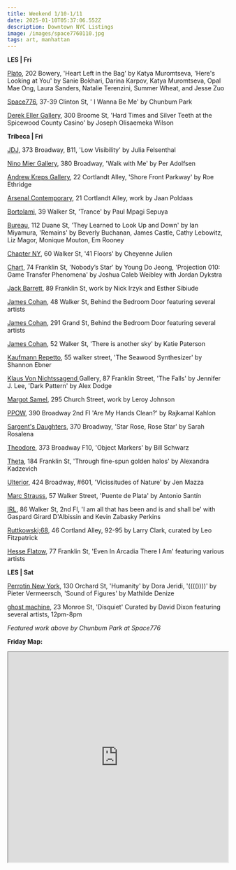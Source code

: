 ```yaml
---
title: Weekend 1/10-1/11
date: 2025-01-10T05:37:06.552Z
description: Downtown NYC Listings
image: /images/space7760110.jpg
tags: art, manhattan
---
```

**L﻿ES | Fri**

[P﻿lato](https://www.platogallery.com/), 202 Bowery, 'Heart Left in the Bag' by Katya Muromtseva, 'Here's Looking at You' by Sanie Bokhari, Darina Karpov, Katya Muromtseva, Opal Mae Ong, Laura Sanders, Natalie Terenzini, Summer Wheat, and Jesse Zuo

[Space776](https://www.space776.com/), 37-39 Clinton St, ' I Wanna Be Me' by Chunbum Park

[Derek Eller Gallery](https://www.derekeller.com/), 300 Broome St, 'Hard Times and Silver Teeth at the Spicewood County Casino' by Joseph Olisaemeka Wilson

**T﻿ribeca | Fri**

[J﻿DJ](https://jdj.world/projects/julia-felsenthal-2/), 373 Broadway, B11, 'Low Visibility' by Julia Felsenthal

[Nino Mier Gallery](https://www.miergallery.com/exhibitions), 380 Broadway, 'Walk with Me' by Per Adolfsen

[Andrew Kreps Gallery](http://www.andrewkreps.com/exhibitions/roe-ethridge8), 22 Cortlandt Alley, 'Shore Front Parkway' by Roe Ethridge

[Arsenal Contemporary](https://www.arsenalcontemporary.com/ny/exhib/detail/jaan-poldaas-jaan-poldaas), 21 Cortlandt Alley, work by Jaan Poldaas

[Bortolami](https://www.bortolamigallery.com/exhibitions/trance), 39 Walker St, 'Trance' by Paul Mpagi Sepuya

[B﻿ureau](https://bureau-inc.com/), 112 Duane St, 'They Learned to Look Up and Down' by Ian Miyamura, 'Remains' by Beverly Buchanan, James Castle, Cathy Lebowitz, Liz Magor, Monique Mouton, Em Rooney

[Chapter NY](https://chapter-ny.com/exhibitions/41-floors/), 60 Walker St, '41 Floors' by Cheyenne Julien

[Chart](https://chart-gallery.com/), 74 Franklin St, 'Nobody’s Star' by Young Do Jeong, 'Projection 010: Game Transfer Phenomena' by Joshua Caleb Weibley with Jordan Dykstra

[Jack Barrett](https://www.jackbarrettgallery.com/exhibitions), 89 Franklin St, work by Nick Irzyk and Esther Sibiude

[James Cohan](https://www.jamescohan.com/exhibitions/3), 48 Walker St, Behind the Bedroom Door featuring several artists

[James Cohan](https://www.jamescohan.com/exhibitions/3), 291 Grand St, Behind the Bedroom Door featuring several artists

[James Cohan](https://www.jamescohan.com/exhibitions/katie-paterson2), 52 Walker St, 'There is another sky' by Katie Paterson

[Kaufmann Repetto](https://kaufmannrepetto.com/), 55 walker street, 'The Seawood Synthesizer' by Shannon Ebner

[Klaus Von Nichtssagend ](https://klausgallery.com/)Gallery, 87 Franklin Street, 'The Falls' by Jennifer J. Lee, 'Dark Pattern' by Alex Dodge

[Margot Samel](https://www.margotsamel.com/exhibition/leroy-johnson/), 295 Church Street, work by Leroy Johnson

[P﻿POW](https://www.ppowgallery.com/exhibitions/rajkamal-kahlon), 390 Broadway 2nd Fl 'Are My Hands Clean?' by Rajkamal Kahlon

[Sargent's Daughters](https://www.sargentsdaughters.com/sarah-rosalena-star-rose-rose-star), 370 Broadway, 'Star Rose, Rose Star' by Sarah Rosalena

[Theodore](https://www.theodoreart.com/future), 373 Broadway F10, 'Object Markers' by Bill Schwarz

[T﻿heta](https://www.theta.nyc/), 184 Franklin St, 'Through fine-spun golden halos' by Alexandra Kadzevich

[Ulterior](https://www.ulteriorgallery.com/jen-mazza_viccissitudes-of-nature), 424 Broadway, #601, 'Vicissitudes of Nature' by Jen Mazza

[Marc Strauss](https://marcstraus.com/exhibitions/157-antonio-santin-puente-de-plata/), 57 Walker Street, 'Puente de Plata' by Antonio Santín

[I﻿RL](https://www.instagram.com/irl.nyc), 86 Walker St, 2nd Fl, 'I am all that has been and is and shall be' with Gaspard Girard D'Albissin and Kevin Zabasky Perkins 

[Ruttkowski;68](https://www.ruttkowski68.com/), 46 Cortland Alley, 92-95 by Larry Clark, curated by Leo Fitzpatrick 

[H﻿esse Flatow](https://hesseflatow.com/exhibitions/130-even-in-arcadia-there-i-am-curated-by-andrew-gardner/overview/), 77 Franklin St, 'Even In Arcadia There I Am' featuring various artists

**L﻿ES | Sat**

[Perrotin New York](https://www.perrotin.com/), 130 Orchard St, 'Humanity' by Dora Jeridi, '(((())))' by Pieter Vermeersch, 'Sound of Figures' by Mathilde Denize

[ghost machine](https://www.ghostmachine.nyc), 23 Monroe St, 'Disquiet' Curated by David Dixon featuring several artists, 12pm-8pm

*F﻿eatured work above by Chunbum Park at Space776*

**F﻿riday Map:**

<iframe src="https://www.google.com/maps/d/u/1/embed?mid=1aKCgZuqGt1b1lzNe-EriAfEFYVSbtkc&ehbc=2E312F" width="100%" height="480"></iframe>